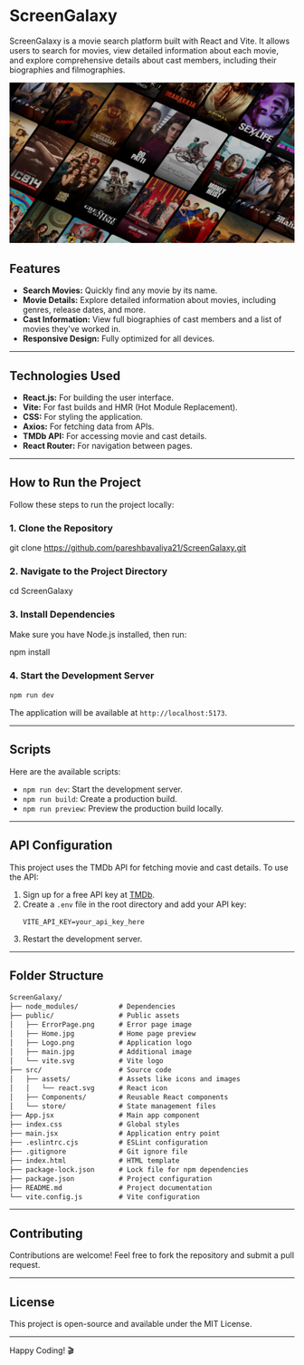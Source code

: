 # ScreenGalaxy

ScreenGalaxy is a movie search platform built with React and Vite. It allows users to search for movies, view detailed information about each movie, and explore comprehensive details about cast members, including their biographies and filmographies. 

![Home Page Preview](./Home.jpg)

## Features
- **Search Movies:** Quickly find any movie by its name.
- **Movie Details:** Explore detailed information about movies, including genres, release dates, and more.
- **Cast Information:** View full biographies of cast members and a list of movies they've worked in.
- **Responsive Design:** Fully optimized for all devices.

---

## Technologies Used
- **React.js:** For building the user interface.
- **Vite:** For fast builds and HMR (Hot Module Replacement).
- **CSS:** For styling the application.
- **Axios:** For fetching data from APIs.
- **TMDb API:** For accessing movie and cast details.
- **React Router:** For navigation between pages.

---

## How to Run the Project

Follow these steps to run the project locally:

### 1. Clone the Repository

git clone https://github.com/pareshbavaliya21/ScreenGalaxy.git


### 2. Navigate to the Project Directory

cd ScreenGalaxy


### 3. Install Dependencies
Make sure you have Node.js installed, then run:

npm install

### 4. Start the Development Server
```bash
npm run dev
```
The application will be available at `http://localhost:5173`.

---

## Scripts
Here are the available scripts:
- `npm run dev`: Start the development server.
- `npm run build`: Create a production build.
- `npm run preview`: Preview the production build locally.

---

## API Configuration
This project uses the TMDb API for fetching movie and cast details. To use the API:
1. Sign up for a free API key at [TMDb](https://www.themoviedb.org/).
2. Create a `.env` file in the root directory and add your API key:
   ```env
   VITE_API_KEY=your_api_key_here
   ```
3. Restart the development server.

---

## Folder Structure
```
ScreenGalaxy/
├── node_modules/          # Dependencies
├── public/                # Public assets
│   ├── ErrorPage.png      # Error page image
│   ├── Home.jpg           # Home page preview
│   ├── Logo.png           # Application logo
│   ├── main.jpg           # Additional image
│   └── vite.svg           # Vite logo
├── src/                   # Source code
│   ├── assets/            # Assets like icons and images
│   │   └── react.svg      # React icon
│   ├── Components/        # Reusable React components
│   └── store/             # State management files
├── App.jsx                # Main app component
├── index.css              # Global styles
├── main.jsx               # Application entry point
├── .eslintrc.cjs          # ESLint configuration
├── .gitignore             # Git ignore file
├── index.html             # HTML template
├── package-lock.json      # Lock file for npm dependencies
├── package.json           # Project configuration
├── README.md              # Project documentation
└── vite.config.js         # Vite configuration
```

---

## Contributing
Contributions are welcome! Feel free to fork the repository and submit a pull request.

---

## License
This project is open-source and available under the MIT License.

---

Happy Coding! 🎬
